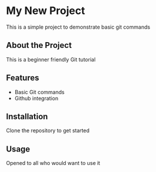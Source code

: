 # My New Project

This is a simple project to demonstrate basic git commands

## About the Project

This is a beginner friendly Git tutorial

## Features

- Basic Git commands
- Github integration

## Installation

Clone the repository to get started

## Usage

Opened to all who would want to use it
